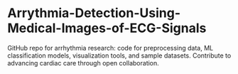 # Arrythmia-Detection-Using-Medical-Images-of-ECG-Signals
GitHub repo for arrhythmia research: code for preprocessing data, ML classification models, visualization tools, and sample datasets. Contribute to advancing cardiac care through open collaboration.
